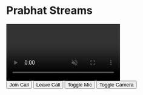 <!DOCTYPE html>
<html lang="en">
<head>
    <meta charset="UTF-8">
    <meta name="viewport" content="width=device-width, initial-scale=1.0">
    <title>Prabhat Streams</title>
    <link rel="stylesheet" href="styles.css">
</head>
<body>
    <div id="app">
        <h1>Prabhat Streams</h1>
        <div id="local-video-container">
            <video id="local-video" autoplay muted></video>
        </div>
        <div id="remote-video-container"></div>
        <div id="controls">
            <button id="join-btn">Join Call</button>
            <button id="leave-btn">Leave Call</button>
            <button id="toggle-mic-btn">Toggle Mic</button>
            <button id="toggle-camera-btn">Toggle Camera</button>
        </div>
    </div>
    <script src="/socket.io/socket.io.js"></script>
    <script src="main.js"></script>
</body>
</html>
